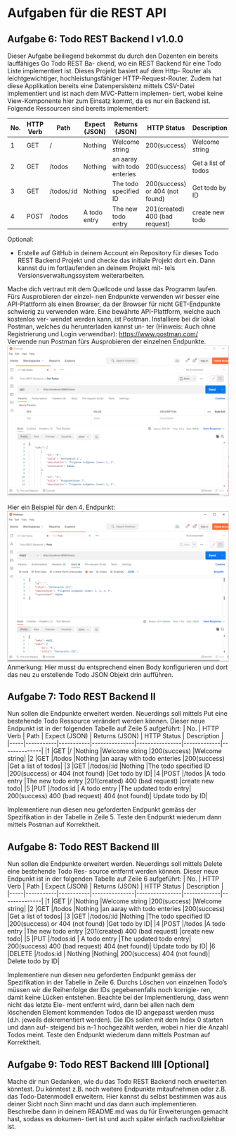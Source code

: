 # Aufgaben für die REST API 

## Aufgabe 6: Todo REST Backend I v1.0.0
Dieser Aufgabe beiliegend bekommst du durch den Dozenten ein bereits lauffähiges Go Todo REST Ba-
ckend, wo ein REST Backend für eine Todo Liste implementiert ist. Dieses Projekt basiert auf dem Http-
Router als leichtgewichtiger, hochleistungsfähiger HTTP-Request-Router. Zudem hat diese Applikation
bereits eine Datenpersistenz mittels CSV-Datei implementiert und ist nach dem MVC-Pattern implemen-
tiert, wobei keine View-Komponente hier zum Einsatz kommt, da es nur ein Backend ist.
Folgende Ressourcen sind bereits implementiert:

| No. | HTTP Verb | Path      | Expect (JSON) | Returns (JSON) | HTTP Status | Description  |
|-----|-----------|-----------|---------------|----------------|-------------|--------------|
|1    |GET        |/          |Nothing        |Welcome string  |200(success) |Welcome string|
|2    |GET        |/todos     |Nothing        |an aaray with todo enteries  |200(success) |Get a list of todos|
|3    |GET        |/todos/:id |Nothing        |The todo specified ID  |200(success) or 404 (not found) |Get todo by ID|
|4    |POST       |/todos     |A todo entry   |The new todo entry  |201(created) 400 (bad request) |create new todo|

Optional:
- Erstelle auf GitHub in deinem Account ein Repository für dieses Todo REST Backend Projekt
und checke das initiale Projekt dort ein. Dann kannst du im fortlaufenden an deinem Projekt mit-
tels Versionsverwaltungssystem weiterarbeiten.

Mache dich vertraut mit dem Quellcode und lasse das Programm laufen. Fürs Ausprobieren der einzel-
nen Endpunkte verwenden wir besser eine API-Plattform als einen Browser, da der Browser für nicht
GET-Endpunkte schwierig zu verwenden wäre. Eine bewährte API-Plattform, welche auch kostenlos ver-
wendet werden kann, ist Postman. Installiere bei dir lokal Postman, welches du herunterladen kannst un-
ter (Hinweis: Auch ohne Registrierung und Login verwendbar):
https://www.postman.com/
Verwende nun Postman fürs Ausprobieren der einzelnen Endpunkte.
![alt text](https://github.com/taafedi1/rest-api/blob/main/images/rest.png)

Hier ein Beispiel für den 4. Endpunkt:
![alt text](https://github.com/taafedi1/rest-api/blob/main/images/rest_bsp1.png)
Anmerkung: Hier musst du entsprechend einen Body konfigurieren und dort das neu zu erstellende Todo
JSON Objekt drin aufführen.

## Aufgabe 7: Todo REST Backend II
Nun sollen die Endpunkte erweitert werden. Neuerdings soll mittels Put eine bestehende Todo Ressource
verändert werden können. Dieser neue Endpunkt ist in der folgenden Tabelle auf Zeile 5 aufgeführt:
| No. | HTTP Verb | Path      | Expect (JSON) | Returns (JSON) | HTTP Status | Description  |
|-----|-----------|-----------|---------------|----------------|-------------|--------------|
|1    |GET        |/          |Nothing        |Welcome string  |200(success) |Welcome string|
|2    |GET        |/todos     |Nothing        |an aaray with todo enteries  |200(success) |Get a list of todos|
|3    |GET        |/todos/:id |Nothing        |The todo specified ID  |200(success) or 404 (not found) |Get todo by ID|
|4    |POST       |/todos     |A todo entry   |The new todo entry  |201(created) 400 (bad request) |create new todo|
|5 |PUT |/todos:id | A todo entry |The updated todo entry| 200(success) 400 (bad request) 404 (not found)| Update todo by ID|

Implementiere nun diesen neu geforderten Endpunkt gemäss der Spezifikation in der Tabelle in Zeile 5.
Teste den Endpunkt wiederum dann mittels Postman auf Korrektheit.

## Aufgabe 8: Todo REST Backend III
Nun sollen die Endpunkte erweitert werden. Neuerdings soll mittels Delete eine bestehende Todo Res-
source entfernt werden können. Dieser neue Endpunkt ist in der folgenden Tabelle auf Zeile 6 aufgeführt:
| No. | HTTP Verb | Path      | Expect (JSON) | Returns (JSON) | HTTP Status | Description  |
|-----|-----------|-----------|---------------|----------------|-------------|--------------|
|1    |GET        |/          |Nothing        |Welcome string  |200(success) |Welcome string|
|2    |GET        |/todos     |Nothing        |an aaray with todo enteries  |200(success) |Get a list of todos|
|3    |GET        |/todos/:id |Nothing        |The todo specified ID  |200(success) or 404 (not found) |Get todo by ID|
|4    |POST       |/todos     |A todo entry   |The new todo entry  |201(created) 400 (bad request) |create new todo|
|5 |PUT |/todos:id | A todo entry |The updated todo entry| 200(success) 400 (bad request) 404 (net found)| Update todo by ID|
|6 |DELETE |/todos:id | Nothing |Nothing| 200(success) 404 (not found)| Delete todo by ID|

Implementiere nun diesen neu geforderten Endpunkt gemäss der Spezifikation in der Tabelle in Zeile 6.
Durchs Löschen von einzelnen Todo’s müssen wir die Reihenfolge der IDs gegebenenfalls noch korrigie-
ren, damit keine Lücken entstehen. Beachte bei der Implementierung, dass wenn nicht das letzte Ele-
ment entfernt wird, dann bei allen nach dem löschenden Element kommenden Todos die ID angepasst
werden muss (d.h. jeweils dekrementiert werden). Die IDs sollen mit dem Index 0 starten und dann auf-
steigend bis n-1 hochgezählt werden, wobei n hier die Anzahl Todos meint.
Teste den Endpunkt wiederum dann mittels Postman auf Korrektheit.

## Aufgabe 9: Todo REST Backend IIII [Optional]
Mache dir nun Gedanken, wie du das Todo REST Backend noch erweiterten könntest. Du könntest z.B.
noch weitere Endpunkte mitaufnehmen oder z.B. das Todo-Datenmodell erweitern. Hier kannst du selbst
bestimmen was aus deiner Sicht noch Sinn macht und das dann auch implementieren.
Beschreibe dann in deinem README.md was du für Erweiterungen gemacht hast, sodass es dokumen-
tiert ist und auch später einfach nachvollziehbar ist.